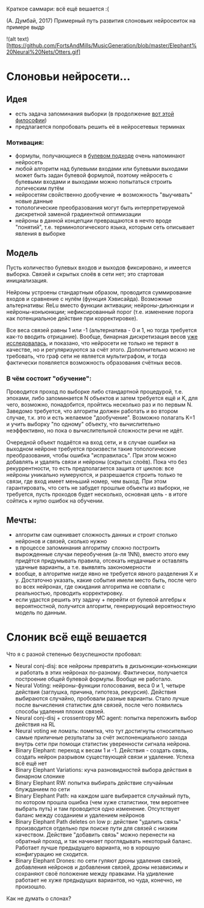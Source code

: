 Краткое саммари: всё ещё вешается :(

(А. Думбай, 2017) Примерный путь развития слоновьих нейросеиток на примере выдр

!(alt text)[https://github.com/FortsAndMills/MusicGeneration/blob/master/Elephant%20Neural%20Nets/Otters.gif]

# Слоновьи нейросети...

## Идея

* есть задача запоминания выборки (в продолжение [вот этой философии](https://github.com/FortsAndMills/MusicGeneration/tree/master/Discon))
* предлагается попробовать решить её в нейросетевых терминах

### Мотивация:
* формулы, получающиеся в [булевом подходе](https://github.com/FortsAndMills/MusicGeneration/blob/master/Discon/%D0%A1%D0%BE%D0%B1%D1%80%D0%B0%D0%BD%D0%B8%D0%B5%20%D1%81%D0%BE%D1%87%D0%B8%D0%BD%D0%B5%D0%BD%D0%B8%D0%B9...%20%D0%B3%D0%BC%2C%20%D0%B1%D1%83%D0%BB%D0%B5%D0%B2%D1%8B%D1%85.pdf) очень напоминают нейросеть
* любой алгоритм над булевыми входами или булевыми выходами может быть задан булевой формулой, поэтому нейросеть с булевыми входами и выходами можно попытаться строить логическим путём
* нейросетям свойственно дообучение => возможность "выучивать" новые данные
* топологические преобразования могут быть интерпретируемой дискретной заменой градиентной оптимизации
* нейроны в данной концепции превращаются в нечто вроде "понятий", т.е. терминологического языка, которым сеть описывает явления в выборке

## Модель

Пусть количество булевых входов и выходов фиксировано, и имеется выборка. Связей и скрытых слоёв в сети нет; это стартовая инициализация.

Нейроны устроены стандартным образом, проводится суммирование входов и сравнение с нулём (функция Хэвисайда). Возможные альтернативы:  ReLu вместо функции активации; нейроны-диъюнкции и нейроны-конъюнкции; нефиксированный порог (т.е. изменение порога как потенциальное действие при корректировке).

Все веса связей равны 1 или -1 (альтернатива - 0 и 1, но тогда требуется как-то вводить отрицание). Вообще, бинарная дискретизация весов [уже исследовалась](https://arxiv.org/pdf/1602.02830.pdf), и показано, что нейросети не только не теряют в качестве, но и регуляризуются за счёт этого. Дополнительно можно не требовать, что граф сети не является мультиграфом, и тогда фактически появляется возможность образования счётных весов.

### В чём состоит "обучение":

Проводится проход по выборке либо стандартной процедурой, т.е. эпохами, либо запоминается N объектов и затем требуется ещё и K, для чего, возможно, понадобится, пройтись несколько раз и по первым N. Заведомо требуется, что алгоритм должен работать и во втором случае, т.к. это и есть желаемое "дообучение". Возможно полагать K=1 и учить выборку "по одному" объекту, что вычислительно неэффективно, но пока о вычислительной сложности речи не идёт.

Очередной объект подаётся на вход сети, и в случае ошибки на выходном нейроне требуется произвести такие топологические преобразования, чтобы ошибка "исправилась". При этом можно добавлять и удалять связи и нейроны (скрытых слоёв). Пока что без рекуррентности, то есть предполагается защита от циклов: все нейроны уникально нумеруются, и разрешается строить только те связи, где вход имеет меньший номер, чем выход. При этом гарантировать, что сеть не забудет прошлые объекты из выборки, не требуется, пусть проходов будет несколько, основная цель - в итоге сойтись к нулю ошибок на обучении.

## Мечты:
* алгоритм сам оценивает сложность данных и строит столько нейронов и связей, сколько нужно
* в процессе запоминания алгоритму сложно построить вырожденные случаи переобучения (а-ля 1NN), вместо этого ему придётся придумывать правила, отсекать неудачные и оставлять удачные варианты, а т.е. выявлять закономерности
* вообще, в алгоритме нигде явно не требуется явного разделения X и y. Достаточно указать, какие события имели место быть, после чего во всех нейронах, где ожидания алгоритма не совпали с реальностью, проводить корректировку.
* если удастся решить эту задачу + перейти от булевой алгебры к вероятностной, получится алгоритм, генерирующий вероятностную модель по данным.

# Слоник всё ещё вешается

Что я с разной степенью безуспешности пробовал:
- Neural conj-disj: все нейроны превратить в дизъюнкции-конъюнкции и работать в этих нейронах по-разному. Фактически, получается построение общей булевой формулы. Вообще не работало.
- Neural Voting: нейроны-функции голосования, веса 0 и 1, четыре действия (заглушка, причина, гипотеза, рекурсия). Действия выбираются случайно, пробовали разные варианты. Стало лучше после вычисления статистик для связей, после чего появились способы удаления плохих связей.
- Neural conj-disj + crossentropy MC agent: попытка переложить выбор действия на RL
- Neural voting не ломать: пометка, что тут достигнуты относительно самые приличные результаты за счёт экспоненциального захода внутрь сети при помощи статистик уверенности сигнала нейрона.
- Binary Elephant: переход к весам 1 и -1. Действия - создать связь, создать нейрон разрывом существующей связи и удаление. Успеха всё ещё нет
- Binary Elephant Variations: куча разновидностей выбора действия в бинарном слонике 
- Binary Elephant RW: попытка выбирать действие случайным блужданием по сети
- Binary Elephant Path: на каждом шаге выбирается случайный путь, по котором прошла ошибка (чем хуже статистики, тем вероятнее выбрать путь) и там проводится одно изменение. Отсутствует баланс между созданием и удалением нейронов
- Binary Elephant Path deletes on low p: действие "удалить связь" производится отдельно при поиске пути для связей с низким качеством. Действие "добавить связь" можно перенести на обратный проход, и так начинает проглядывать некоторый баланс. Работает лучше предыдущего варианта, но в хорошую конфигурацию не сходится.
- Binary Elephant Drones: по сети гуляют дроны удаления связей, добавления нейронов и добавления связей, дроны независимы и сохраняют своё положение между правками. На удивление работает не хуже предыдущих вариантов, но чуда, конечно, не произошло.

Как не думать о слонах?

